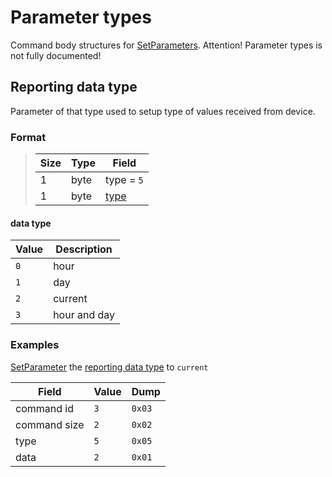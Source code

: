 # Parameter types

Command body structures for [SetParameters](./commands/SetParameters.md).
Attention! Parameter types is not fully documented!


## Reporting data type

Parameter of that type used to setup type of values received from device.

### Format

> Size | Type | Field
> -----|------|-------
> 1    | byte | type = `5`
> 1    | byte | [type](#data-type)

#### **data type**

 Value | Description
-------|-------------
 `0`   | hour
 `1`   | day
 `2`   | current
 `3`   | hour and day

### Examples

[SetParameter](./commands/SetParameters.md) the [reporting data type](#reporting-data-type) to `current`

 Field        | Value | Dump
--------------|-------|------
 command id   | `3`   | `0x03`
 command size | `2`   | `0x02`
 type         | `5`   | `0x05`
 data         | `2`   | `0x01`
